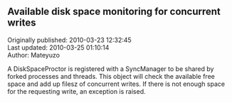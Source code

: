 ## Available disk space monitoring for concurrent writes  
Originally published: 2010-03-23 12:32:45  
Last updated: 2010-03-25 01:10:14  
Author: Mateyuzo   
  
A DiskSpaceProctor is registered with a SyncManager to be shared by forked processes and threads. This object will check the available free space and add up filesz of concurrent writes. If there is not enough space for the requesting write, an exception is raised.